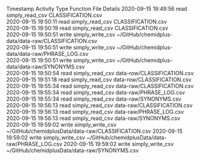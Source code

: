 Timestamp	Activity Type	Function	File	Details
2020-09-15 19:49:56	read	simply_read_csv	CLASSIFICATION.csv	
2020-09-15 19:50:11	read	simply_read_csv	CLASSIFICATION.csv	
2020-09-15 19:50:19	read	simply_read_csv	CLASSIFICATION.csv	
2020-09-15 19:50:51	write	simply_write_csv	~/GitHub/chemidplus-data/data-raw/CLASSIFICATION.csv	
2020-09-15 19:50:51	write	simply_write_csv	~/GitHub/chemidplus-data/data-raw/PHRASE_LOG.csv	
2020-09-15 19:50:51	write	simply_write_csv	~/GitHub/chemidplus-data/data-raw/SYNONYMS.csv	
2020-09-15 19:50:54	read	simply_read_csv	data-row/CLASSIFICATION.csv	
2020-09-15 19:51:18	read	simply_read_csv	data-row/CLASSIFICATION.csv	
2020-09-15 19:55:34	read	simply_read_csv	data-raw/CLASSIFICATION.csv	
2020-09-15 19:55:34	read	simply_read_csv	data-raw/PHRASE_LOG.csv	
2020-09-15 19:55:34	read	simply_read_csv	data-raw/SYNONYMS.csv	
2020-09-15 19:56:13	read	simply_read_csv	data-raw/CLASSIFICATION.csv	
2020-09-15 19:56:13	read	simply_read_csv	data-raw/PHRASE_LOG.csv	
2020-09-15 19:56:13	read	simply_read_csv	data-raw/SYNONYMS.csv	
2020-09-15 19:59:02	write	simply_write_csv	~/GitHub/chemidplusData/data-raw/CLASSIFICATION.csv	
2020-09-15 19:59:02	write	simply_write_csv	~/GitHub/chemidplusData/data-raw/PHRASE_LOG.csv	
2020-09-15 19:59:02	write	simply_write_csv	~/GitHub/chemidplusData/data-raw/SYNONYMS.csv	
